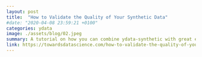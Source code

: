 ```yaml
---
layout: post
title:  "How to Validate the Quality of Your Synthetic Data"
#date: "2020-04-08 23:59:21 +0100"
categories: ydata
image: ./assets/blog/02.jpeg
summary: A tutorial on how you can combine ydata-synthetic with great expectations.
link: https://towardsdatascience.com/how-to-validate-the-quality-of-your-synthetic-data-34503eba6da
---
```


